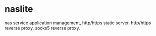 # naslite
nas service application management, http/https static server, http/https reverse proxy, socks5 reverse proxy.
